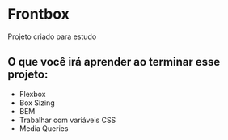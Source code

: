 # Frontbox

Projeto criado para estudo

## O que você irá aprender ao terminar esse projeto:

- Flexbox
- Box Sizing
- BEM
- Trabalhar com variáveis CSS
- Media Queries
